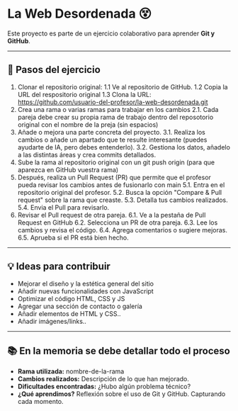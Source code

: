 # La Web Desordenada 😵

Este proyecto es parte de un ejercicio colaborativo para aprender **Git y GitHub**.

---

## 🔧 Pasos del ejercicio

1. Clonar el repositorio original:
    1.1 Ve al repositorio de GitHub.
    1.2 Copia la URL del respositorio original
    1.3 Clona la URL: https://github.com/usuario-del-profesor/la-web-desordenada.git
2. Crea una rama o varias ramas para trabajar en los cambios
    2.1. Cada pareja debe crear su propia rama de trabajo dentro del reposotorio original con el nombre de la preja (sin espacios)
3. Añade o mejora una parte concreta del proyecto.
    3.1. Realiza los cambios o añade un apartado que te resulte interesante (puedes ayudarte de IA, pero debes entenderlo).
    3.2. Gestiona los datos, añadelo a las distintas áreas y crea commits detallados.
4. Sube la rama al repositorio original con un git push origin (para que aparezca en GitHub vuestra rama)
5. Después, realiza un Pull Request (PR) que permite que el profesor pueda revisar los cambios antes de fusionarlo con main
    5.1. Entra en el repositorio original del profesor.
    5.2. Busca la opción "Compare & Pull request" sobre la rama que creaste.
    5.3. Detalla tus cambios realizados.
    5.4. Envia el Pull para revisarlo.
6. Revisar el Pull request de otra pareja.
    6.1. Ve a la pestaña de Pull Request en GitHub 
    6.2. Selecciona un PR de otra pareja.
    6.3. Lee los cambios y revisa el código.
    6.4. Agrega comentarios o sugiere mejoras.
    6.5. Aprueba si el PR está bien hecho.

----

## 💡 Ideas para contribuir

- Mejorar el diseño y la estética general del sitio
- Añadir nuevas funcionalidades con JavaScript
- Optimizar el código HTML, CSS y JS
- Agregar una sección de contacto o galería
- Añadir elementos de HTML y CSS..
- Añadir imágenes/links..
---

## 📚 En la memoria se debe detallar todo el proceso

- **Rama utilizada:** nombre-de-la-rama
- **Cambios realizados:** Descripción de lo que han mejorado.
- **Dificultades encontradas:** ¿Hubo algún problema técnico?
- **¿Qué aprendimos?** Reflexión sobre el uso de Git y GitHub. Capturando cada momento.


